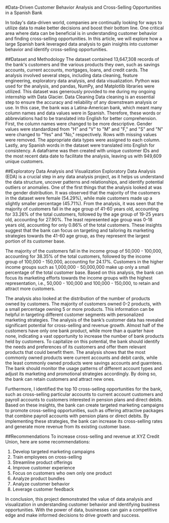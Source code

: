#Data-Driven Customer Behavior Analysis and Cross-Selling Opportunities in a Spanish Bank

In today's data-driven world, companies are continually looking for ways to utilize data to make better decisions and boost their bottom line. One critical area where data can be beneficial is in understanding customer behavior and finding cross-selling opportunities. In this article, we will explore how a large Spanish bank leveraged data analysis to gain insights into customer behavior and identify cross-selling opportunities.

##Dataset and Methodology
The dataset contained 13,647,308 records of the bank's customers and the various products they own, such as savings accounts, current accounts, mortgages, loans, and credit cards. The analysis involved several steps, including data cleaning, feature engineering, exploratory data analysis, and data visualization. Python was used for the analysis, and pandas, NumPy, and Matplotlib libraries were utilized. This dataset was generously provided to me during my ongoing internship with Data Glacier.
Data Cleaning 
Data cleaning is an essential step to ensure the accuracy and reliability of any downstream analysis or use. In this case, the bank was a Latina-American bank, which meant many column names and data values were in Spanish. Therefore, these words or abbreviations had to be translated into English for better comprehension. 
First, the column names were changed to be more descriptive. Gender values were standardized from "H" and "V" to "M" and "F," and "S" and "N" were changed to "Yes" and "No," respectively. Rows with missing values were removed. The appropriate data types were assigned to each column. Lastly, any Spanish words in the dataset were translated into English for consistency. A dataframe was then created with unique customer IDs and the most recent data date to facilitate the analysis, leaving us with 949,609 unique customers.

##Exploratory Data Analysis and Visualization
Exploratory Data Analysis (EDA) is a crucial step in any data analysis project, as it helps us understand the data structure, uncover patterns and relationships, and identify potential outliers or anomalies. One of the first things that the analysis looked at was the gender distribution. It was observed that the majority of the customers in the dataset were female (54.29%), while male customers made up a slightly smaller percentage (45.71%).
From the analysis, it was seen that the majority of customers fall in the age group of 41-60 years old, accounting for 33.26% of the total customers, followed by the age group of 19-25 years old, accounting for 27.90%. The least represented age group was 0-18 years old, accounting for only 0.86% of the total customers.
These insights suggest that the bank can focus on targeting and tailoring its marketing strategies towards the 41-60 age group, as they represent the largest portion of its customer base. 

The majority of the customers fall in the income group of 50,000 - 100,000, accounting for 38.35% of the total customers, followed by the income group of 100,000 - 150,000, accounting for 24.17%. Customers in the higher income groups such as 1,000,000 - 50,000,000 make up only a small percentage of the total customer base.
Based on this analysis, the bank can focus its marketing efforts towards the income groups with the highest representation, i.e., 50,000 - 100,000 and 100,000 - 150,000, to retain and attract more customers. 

The analysis also looked at the distribution of the number of products owned by customers. The majority of customers owned 0-2 products, with a small percentage owning 5 or more products. This information can be helpful in targeting different customer segments with personalized marketing strategies.
The analysis of the bank’s customer data has revealed significant potential for cross-selling and revenue growth. Almost half of the customers have only one bank product, while more than a quarter have none, indicating a vast opportunity to increase the number of bank products held by customers. To capitalize on this potential, the bank should identify the needs and preferences of its customers and offer them relevant products that could benefit them.
The analysis shows that the most commonly owned products were current accounts and debit cards, while the least commonly owned products were savings accounts and guarntees. The bank should monitor the usage patterns of different account types and adjust its marketing and promotional strategies accordingly. By doing so, the bank can retain customers and attract new ones.

Furthermore, I identified the top 10 cross-selling opportunities for the bank, such as cross-selling particular accounts to current account customers and payroll accounts to customers interested in pension plans and direct debits. Based on these insights, the bank can create targeted marketing campaigns to promote cross-selling opportunities, such as offering attractive packages that combine payroll accounts with pension plans or direct debits. By implementing these strategies, the bank can increase its cross-selling rates and generate more revenue from its existing customer base.

##Recommendations
To increase cross-selling and revenue at XYZ Credit Union, here are some recommendations:
1. Develop targeted marketing campaigns
2. Train employees on cross-selling
3. Streamline product offerings
4. Improve customer experience
5. Focus on customers who own only one product
6. Analyze product bundles
7. Analyze customer behavior
8. Leverage customer feedback

In conclusion, this project demonstrated the value of data analysis and visualization in understanding customer behavior and identifying business opportunities. With the power of data, businesses can gain a competitive edge and make informed decisions to drive growth and success.
